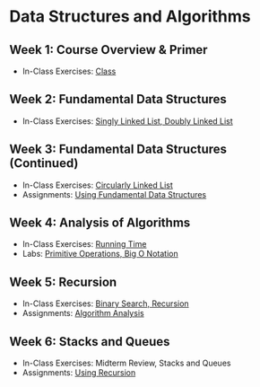 # Data Structures and Algorithms

## Week 1: Course Overview & Primer

- In-Class Exercises: [Class](Week01)

## Week 2: Fundamental Data Structures

- In-Class Exercises: [Singly Linked List, Doubly Linked List](Week02)

## Week 3: Fundamental Data Structures (Continued)

- In-Class Exercises: [Circularly Linked List](Week03)
- Assignments: [Using Fundamental Data Structures](https://github.com/ttran375/comp254-assignment1)

## Week 4: Analysis of Algorithms

- In-Class Exercises: [Running Time](Week04)
- Labs: [Primitive Operations, Big O Notation](https://github.com/ttran375/comp254-lab4)

## Week 5: Recursion

- In-Class Exercises: [Binary Search, Recursion](Week05)
- Assignments: [Algorithm Analysis](https://github.com/ttran375/comp254-assignment2)

## Week 6: Stacks and Queues

- In-Class Exercises: Midterm Review, Stacks and Queues
- Assignments: [Using Recursion](https://github.com/ttran375/comp254-assignment3)
